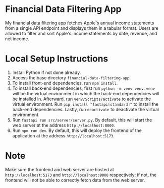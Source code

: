 # Financial Data Filtering App
My financial data filtering app fetches Apple's annual income statements from a single API endpoint and displays them in a tabular format. Users are allowed to filter and sort Apple's income statements by date, revenue, and net income.

# Local Setup Instructions
1. Install Python if not done already.
2. Access the base directory `financial-data-filtering-app`.
3. To install front-end dependencies, run `npm install`.
4. To install back-end dependencies, first run `python -m venv venv`. `venv` will be the virtual environment in which the back-end dependencies will be installed in. Afterward, run `venv/Scripts/activate` to activate the virtual environment. Run `pip install "fastapi[standard]"` to install the back-end dependencies. Lastly, run `deactivate` to deactivate the virtual environment.
5. Run `fastapi run src/server/server.py`. By default, this will start the web server at the address `http://localhost:8000`.
6. Run `npm run dev`. By default, this will deploy the frontend of the application at the address `http://localhost:5173`.

# Note
Make sure the frontend and web server are hosted at `http://localhost:5173` and `http://localhost:8000` respectively; if not, the frontend will not be able to correctly fetch data from the web server.
